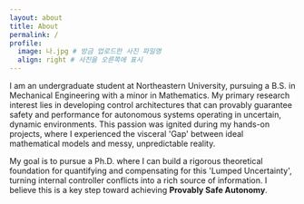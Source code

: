 ```yaml
---
layout: about
title: About
permalink: /
profile:
  image: 나.jpg # 방금 업로드한 사진 파일명
  align: right # 사진을 오른쪽에 표시
---
```


I am an undergraduate student at Northeastern University, pursuing a B.S. in Mechanical Engineering with a minor in Mathematics. My primary research interest lies in developing control architectures that can provably guarantee safety and performance for autonomous systems operating in uncertain, dynamic environments. This passion was ignited during my hands-on projects, where I experienced the visceral 'Gap' between ideal mathematical models and messy, unpredictable reality.

My goal is to pursue a Ph.D. where I can build a rigorous theoretical foundation for quantifying and compensating for this 'Lumped Uncertainty', turning internal controller conflicts into a rich source of information. I believe this is a key step toward achieving **Provably Safe Autonomy**.
